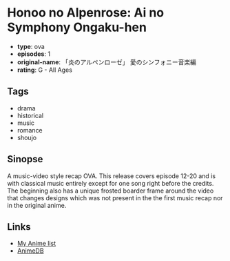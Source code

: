 # Honoo no Alpenrose: Ai no Symphony Ongaku-hen

-   **type**: ova
-   **episodes**: 1
-   **original-name**: 「炎のアルペンローゼ」 愛のシンフォニー音楽編
-   **rating**: G - All Ages

## Tags

-   drama
-   historical
-   music
-   romance
-   shoujo

## Sinopse

A music-video style recap OVA. This release covers episode 12-20 and is with classical music entirely except for one song right before the credits. The beginning also has a unique frosted boarder frame around the video that changes designs which was not present in the the first music recap nor in the original anime.

## Links

-   [My Anime list](https://myanimelist.net/anime/35628/Honoo_no_Alpenrose__Ai_no_Symphony_Ongaku-hen)
-   [AnimeDB](http://anidb.info/perl-bin/animedb.pl?show=anime&aid=3667)
